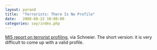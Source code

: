 ```yaml
---
layout: parand
title:  "Terrorists: There Is No Profile"
date:   2008-08-22 10:00:00
categories: say/index.php
---
```

[MI5 report on terrorist profiling](http://www.schneier.com/blog/archives/2008/08/mi5_on_terroris.html), via Schneier. The short version: it is very difficult to come up with a valid profile.
